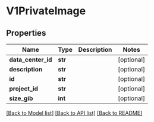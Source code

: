 # V1PrivateImage

## Properties
Name | Type | Description | Notes
------------ | ------------- | ------------- | -------------
**data_center_id** | **str** |  | [optional] 
**description** | **str** |  | [optional] 
**id** | **str** |  | [optional] 
**project_id** | **str** |  | [optional] 
**size_gib** | **int** |  | [optional] 

[[Back to Model list]](../README.md#documentation-for-models) [[Back to API list]](../README.md#documentation-for-api-endpoints) [[Back to README]](../README.md)


